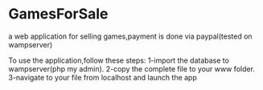 # GamesForSale
a web application for selling games,payment is done via paypal(tested on wampserver)

To use the application,follow these steps:
1-import the database to wampserver(php my admin).
2-copy the complete file to your www folder.
3-navigate to your file from localhost and launch the app
